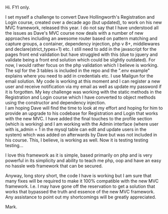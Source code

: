 Hi. FYI only.

I set myself a challenge to convert Dave Hollingworth's Registration and Login course, created over a decade ago (but updated), to work on his new MVC framework, released this year.
I do not say that I have understood all the issues as Dave's MVC course now deals with a number of new approaches including an awesome router based on pattern matching and capture groups, a container, dependency injection, php v 8+, middlewares and declare(strict_types=1) etc.
I still need to add in the javascript for the pages front end validation but have struggled with this (due to jquery and validate being a front end solution which could be slightly outdated).  For now, I would rather focus on the php validation which I believe is working.
The sql for the 3 tables is included in the repo and the ".env example" explains where you need to add in credentials etc.  I use Mailgun for the email solution.
My code is working at this moment and I can register a new user and receive notification via my email as well as update my password if it is forgotten.
My key challenge was working with the static methods in the Registration and Login course which I have converted to object methods using the constructor and dependency injection.  
I am hoping Dave will find the time to look at my effort and hoping for him to provide an upgrade to his codebase for Registration and Login that works with the new MVC.
I have added the final touches to the profile section (which is working) and I am working with the Admin interface (where user with is_admin = 1 in the mysql table can edit and update users in the system) which was added on afterwards by Dave but was not included in his course.  This, I believe, is working as well.  Now it is testing testing testing...

I love this framework as it is simple, based primarily on php and is very powerful in its simplicity and ability to teach me php, oop and have an easy no hassle web framework that can be secured.   

Anyway, long story short, the code I have is working but I am sure that many fixes will be required to make it 100% compatible with the new MVC framework.  I.e. I may have gone off the reservation to get a solution that works that bypassed the truth and essence of the new MVC framework.  Any assistance to point out my shortcomings will be greatly appreciated.

Mark.
